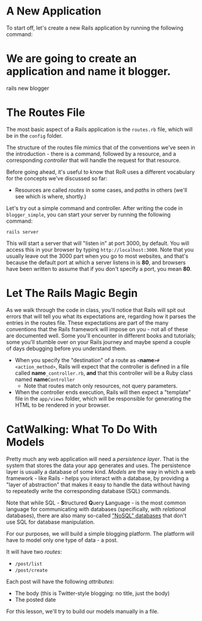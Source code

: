 # A New Application

To start off, let's create a new Rails application by running the following command:

   # We are going to create an application and name it blogger.
   rails new blogger

# The Routes File

The most basic aspect of a Rails application is the `routes.rb` file, which will be in the `config` folder.

The structure of the routes file mimics that of the conventions we've seen in the introduction - there is a command, followed by a resource, and a corresponding _controller_ that will handle the request for that resource.

Before going ahead, it's useful to know that RoR uses a different vocabulary for the concepts we've discussed so far:

* Resources are called *routes* in some cases, and *paths* in others (we'll see which is where, shortly.)

Let's try out a simple command and controller. After writing the code in `blogger_simple`, you can start your server by running the following command:

    rails server

This will start a server that will "listen in" at port 3000, by default. You will access this in your browser by typing `http://localhost:3000`. Note that you usually leave out the 3000 part when you go to most websites, and that's because the default port at which a server listens in is **80**, and browsers have been written to assume that if you don't specify a port, you mean **80**.

# Let The Rails Magic Begin

As we walk through the code in class, you'll notice that Rails will
spit out errors that will tell you what its expectations are,
regarding how it parses the entries in the routes file. These
expectations are part of the many conventions that the Rails framework
will impose on you - not all of these are documented well. Some you'll
encounter in different books and tutorials; some you'll stumble over
on your Rails journey and maybe spend a couple of days debugging
before you understand them.

* When you specify the "destination" of a route as `<`**name**`>#<action_method>`, Rails will expect that the controller is defined in a file called **name**`_controller.rb`, **and** that this controller will be a Ruby class named **name**`Controller`
  * Note that routes match only resources, not query parameters.
* When the controller ends execution, Rails will then expect a "template" file in the `app/views` folder, which will be responsible for generating the HTML to be rendered in your browser.

# CatWalking: What To Do With Models

Pretty much any web application will need a _persistence layer_. That is the system that stores the data your app generates and uses. The persistence layer is usually a database of some kind. _Models_ are the way in which a web framework - like Rails - helps you interact with a database, by providing a "layer of abstraction" that makes it easy to handle the data without having to repeatedly write the corresponding database (SQL) commands.

Note that while SQL - **S**tructured **Q**uery **L**anguage - is the
most common language for communicating with databases (specifically,
with _relational_ databases), there are also many so-called ["NoSQL"
databases](http://www.techrepublic.com/blog/10-things/10-things-you-should-know-about-nosql-databases/) that don't use SQL for database manipulation.

For our purposes, we will build a simple blogging platform. The platform will have to model only one type of data - a post.

It will have two _routes_:

* `/post/list`
* `/post/create`

Each post will have the following _attributes_: 

* The body (this is Twitter-style blogging: no title, just the body)
* The posted date

For this lesson, we'll try to build our models manually in a file.
